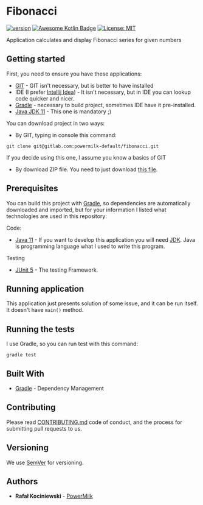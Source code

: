 # Fibonacci

[![version](https://img.shields.io/badge/version-1.0.2-yellow.svg)](https://semver.org)
[![Awesome Kotlin Badge](https://kotlin.link/awesome-kotlin.svg)](https://github.com/KotlinBy/awesome-kotlin)
[![License: MIT](https://img.shields.io/badge/License-MIT-greem.svg)](https://opensource.org/licenses/MIT)

Application calculates and display Fibonacci series for given numbers

## Getting started

First, you need to ensure you have these applications:

- [GIT](https://git-scm.com/) - GIT isn't necessary, but is better to have installed
- IDE (I prefer [Intellij Idea](https://www.jetbrains.com/idea/)) - It isn't necessary, but in IDE you can lookup code
  quicker and nicer.
- [Gradle](https://gradle.org/) - necessary to build project, sometimes IDE have it pre-installed.
- [Java JDK 11](https://www.oracle.com/java/technologies/downloads/#java11) - This one is mandatory ;)

You can download project in two ways:

- By GIT, typing in console this command:

 ```
git clone git@gitlab.com:powermilk-default/fibonacci.git
 ```

If you decide using this one, I assume you know a basics of GIT

- By download ZIP file. You need to just
  download [this file](https://gitlab.com/powermilk-default/fibonacci/-/archive/master/fibonacci-master.zip).

## Prerequisites

You can build this project with [Gradle](https://gradle.org/), so dependencies are automatically downloaded and
imported, but for your information I listed what technologies are used in this repository:

Code:

- [Java 11](https://www.java.com/pl/download/) - If you want to develop this application you will
  need [JDK](https://www.oracle.com/java/technologies/downloads/#java11). Java is programming language what I used to
  write this program.

Testing

- [JUnit 5](https://junit.org/junit5) - The testing Framework.

## Running application

This application just presents solution of some issue, and it can be run itself. It doesn't have `main()` method.

## Running the tests

I use Gradle, so you can run test with this command:

```
gradle test
```

## Built With

* [Gradle](https://gradle.org/) - Dependency Management

## Contributing

Please read [CONTRIBUTING.md](CONTRIBUTING.md)
code of conduct, and the process for submitting pull requests to us.

## Versioning

We use [SemVer](http://semver.org/) for versioning.

## Authors

* **Rafał Kociniewski** - [PowerMilk](https://gitlab.com/rafal.kociniewski)
